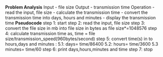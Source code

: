 **Problem Analysis**
Input - file size
Output - transmission time
Operation - read the input, file size
          - calculate the transmission time
          - convert the transmission time into days, hours and minutes
          - display the transmission time
**Pseudocode**
step 1: start
step 2: read the input, file size
step 3: convert the file size in mb into file size in bytes as file size*=1048576
step 4: calculate transmission time as, time = file size/transmission_speed(960bytes/second)
step 5: convert time(s) in to hours,days and minutes :
      5.1: days= time/86400
      5.2: hours= time/3600
      5.3 minutes= time/60
step 6: print days,hours,minutes and time
step 7: stop
